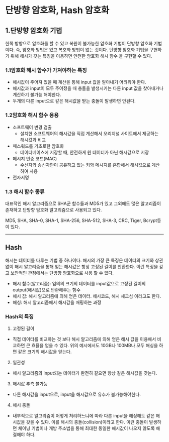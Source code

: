 # 단방향 암호화, Hash 암호화

## 1.단방향 암호화 기법
한쪽 방향으로 암호화를 할 수 있고 복원이 불가능한 암호화 기법이 단방향 암호화 기법이다.
즉, 암호화 방법은 있고 복호화 방법이 없는 것이다. 단방향 암호화 기법을 구현하기 위해 해시가 갖는 특징을 이용하면 안전한 암호화 해시 함수 을 구현할 수 있다.


### 1.1암호화 해시 함수가 가져야하는 특징

- 해시값이 주어져 있을 때 계산을 통해 input 값을 알아내기 어려워야 한다.
- 해시값과 input이 모두 주어졌을 때 충돌을 발생시키는 다른 input 값을 찾아내거나 계산하기 불가능 해야한다.
- 두개의 다른 input으로 같은 해시값을 받는 충돌이 발생하면 안된다.

### 1.2암호화 해시 함수 응용
- 소프트웨어 변경 검출
  - 설치한 소프트웨어의 해시값을 직접 계산해서 오리지널 사이트에서 제공하는 해시값과 비교
- 패스워드를 기초로한 암호화
  - 데이터베이스에 저장할 때, 안전하게 원 데이터가 아닌 해시값으로 저장
- 메시지 인증 코드(MAC)
  - 수신자와 송신자만이 공유하고 있는 키와 메시지를 혼합해서 해시값으로 계산하여 사용
- 전자서명


### 1.3 해시 함수 종류
대표적인 해시 알고리즘으로 SHA군 함수들과 MD5가 있고 그외에도 많은 알고리즘이 존재하고 단방향 암호화 알고리즘으로 사용되고 있다.

MD5, SHA, SHA-0, SHA-1, SHA-256, SHA-512, SHA-3, CRC, Tiger, Bcrypt등이 있다.
___

## Hash 
해시는 데이터를 다루는 기법 중 하나이다. 해시의 가장 큰 특징은 데이터의 크기와 상관없이 해시 알고리즘을 통해 얻는 해시값은 항상 고정된 길이를 반환한다. 이런 특징을 갖고 보안적인 관점에서는 단방향 암호화으로 사용 할 수 있다.

- 해시 함수(알고리즘): 임의의 크기의 데이터를 input값으로 고정된 길이의 output(해시값)으로 반환해주는 함수
- 해시 값: 해시 알고리즘에 의해 얻은 데이터. 해시코드, 해시 체크섬 이라고도 한다.
- 해싱: 해시 알고리즘에서 해시값을 매핑하는 과정

### Hash의 특징
1. 고정된 길이
- 직접 데이터를 비교하는 것 보다 해시 알고리즘에 의해 얻은 해시 값을 이용해서 비교하면 큰 효율을 얻을 수 있다. 위의 예시에서도 10GB나 100MB나 모두 해싱을 하면 같은 크기의 해시값을 얻는다.
  
2. 일관성
- 해시 알고리즘의 input되는 데이터가 완전히 같으면 항상 같은 해시값을 갖는다.

3. 해시값 추측 불가능
- 다른 해시값을 input으로, input을 해시값으로 유추가 블가능해야한다.

4. 해시 충돌
- 내부적으로 알고리즘이 어떻게 처리하느냐에 따라 다른 input을 해싱해도 같은 해시값을 갖을 수 있다. 이를 해시의 충돌(collision)이라고 한다. 이런 충돌이 발생하면 체이닝 기법이나 개방 주소법을 통해 최대한 동일한 해시값이 나오지 않도록 해결해야 하다.


